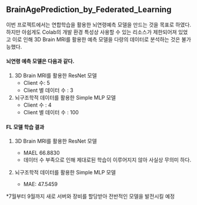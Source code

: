 ## BrainAgePrediction_by_Federated_Learning

이번 프로젝트에서는 연합학습을 활용한 뇌연령예측 모델을 만드는 것을 목표로 하였다.
하지만 아쉽게도 Colab의 개발 환경 특성상 사용할 수 있는 리소스가 제한되어져 있었고
이로 인해 3D Brain MRI를 활용한 예측 모델을 다량의 데이터로 분석하는 것은 불가능했다.



#### 뇌연령 예측 모델은 다음과 같다.

1. 3D Brain MRI를 활용한 ResNet 모델
   - Client 수: 5
   - Client 별 데이터 수 : 3
2. 뇌구조학적 데이터를 활용한 Simple MLP 모델
   - Client 수 : 4
   - Client 별 데이터 수 : 100


#### FL 모델 학습 결과

1. 3D Brain MRI를 활용한 ResNet 모델
   - MAEL 66.8830
   - 데이터 수 부족으로 인해 제대로된 학습이 이루어지지 않아 사실상 무의미 하다.
  
2. 뇌구조학적 데이터를 활용한 Simple MLP 모델
   - MAE: 47.5459


*7월부터 9월까지 새로 서버와 장비를 할당받아 전반적인 모델을 발전시킬 예정
